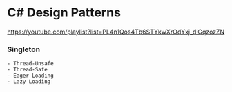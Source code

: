 # C# Design Patterns
https://youtube.com/playlist?list=PL4n1Qos4Tb6STYkwXrOdYxj_dlGqzozZN

### Singleton
    - Thread-Unsafe
    - Thread-Safe
    - Eager Loading
    - Lazy Loading
